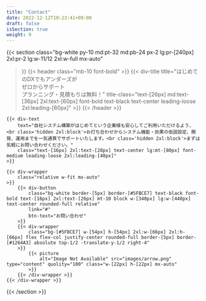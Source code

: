 ```yaml
---
title: "Contact"
date: 2022-12-12T10:23:41+09:00
draft: false
isSection: true
weight: 9
---
```


{{< section
    class="bg-white py-10 md:pt-32 md:pb-24 px-2 lg:pr-[240px] 2xl:pr-2 lg:w-11/12 2xl:w-full mx-auto"
>}}
    {{< header
        class="mb-10 font-bold"
    >}}
        {{< div-title
            title="はじめてのDXでもアンダーズが<br class='hidden 2xl:block'>ゼロからサポート<br class='hidden 2xl:block'>プランニング・見積もりは無料！"
            title-class="text-[26px] md:text-[36px] 2xl:text-[60px] font-bold text-black text-center leading-loose 2xl:leading-[60px]"
        >}}
    {{< /header >}}

    {{< div-text
        text="自社システム構築がはじめてという企業様も安心してご利用いただけるよう、<br class='hidden 2xl:block'>お打ち合わせからシステム機能・効果の仮説設定、開発、運用までを一気通貫でサポートいたします。<br class='hidden 2xl:block'>まずは気軽にお問い合わせください。"
        class="text-[16px] 2xl:text-[28px] text-center lg:mt-[80px] font-medium leading-loose 2xl:leading-[40px]"
    >}}

    {{< div-wrapper
        class="relative w-fit mx-auto"
    >}}
        {{< div-button
            class="bg-white border-[5px] border-[#5FBCE7] text-black font-bold text-[16px] 2xl:text-[26px] mt-10 block w-[340px] lg:w-[440px] text-center rounded-full relative"
            link="#"
            btn-text="お問い合わせ"
        >}}
        {{< div-wrapper
            class="bg-[#5FBCE7] w-[54px] h-[54px] 2xl:w-[66px] 2xl:h-[66px] flex flex-col justify-center rounded-full border-[5px] border-[#1264A3] absolute top-1/2 -translate-y-1/2 right-4"
        >}}
            {{< picture
                alt="Image Not Available" src="images/arrow.png" type="content" quolity="100" class="w-[22px] h-[22px] mx-auto"
            >}}
        {{< /div-wrapper >}}
    {{< /div-wrapper >}}


{{< /section >}}
